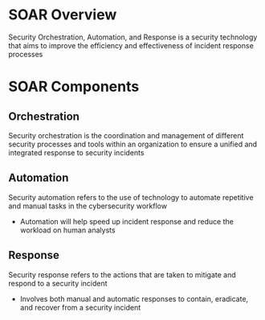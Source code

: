 # SOAR Overview

Security Orchestration, Automation, and Response is a security technology that aims to improve the efficiency and effectiveness of incident response processes

# SOAR Components

## Orchestration

Security orchestration is the coordination and management of different security processes and tools within an organization to ensure a unified and integrated response to security incidents

## Automation

Security automation refers to the use of technology to automate repetitive and manual tasks in the cybersecurity workflow

* Automation will help speed up incident response and reduce the workload on human analysts

## Response

Security response refers to the actions that are taken to mitigate and respond to a security incident

* Involves both manual and automatic responses to contain, eradicate, and recover from a security incident


